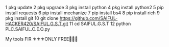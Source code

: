 1 pkg update
2 pkg upgrade
3 pkg install python
4 pkg install python2
5 pip install requests
6 pip install mechanize
7 pip install bs4
8 pip install rich
9 pkg install git
10 git clone https://github.com/SAIFUL-HACKER420/SAIFUL.G.S.T.git
11 cd SAIFUL.G.S.T
12 python PLC.SAIFUL.C.E.O.py

My tools FIR ⚜️⚜️⚜️ONLY FREE🥰🥰🥰
